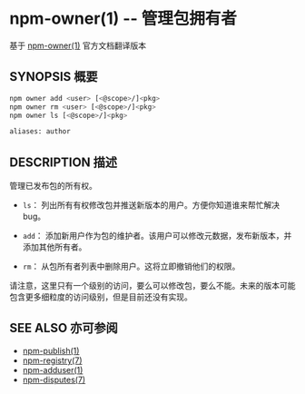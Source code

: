 npm-owner(1) -- 管理包拥有者
=====================================
基于 [npm-owner(1)](https://github.com/npm/npm/blob/latest/doc/cli/npm-owner.md) 官方文档翻译版本

## SYNOPSIS 概要
```bash
npm owner add <user> [<@scope>/]<pkg>
npm owner rm <user> [<@scope>/]<pkg>
npm owner ls [<@scope>/]<pkg>

aliases: author
```


## DESCRIPTION 描述

管理已发布包的所有权。

* `ls`：
  列出所有有权修改包并推送新版本的用户。方便你知道谁来帮忙解决 bug。

* `add`：
  添加新用户作为包的维护者。该用户可以修改元数据，发布新版本，并添加其他所有者。

* `rm`：
  从包所有者列表中删除用户。这将立即撤销他们的权限。

请注意，这里只有一个级别的访问，要么可以修改包，要么不能。未来的版本可能包含更多细粒度的访问级别，但是目前还没有实现。

## SEE ALSO 亦可参阅

* [npm-publish(1)](https://docs.npmjs.com/cli/publish)
* [npm-registry(7)](https://docs.npmjs.com/misc/registry)
* [npm-adduser(1)](https://docs.npmjs.com/cli/adduser)
* [npm-disputes(7)](https://docs.npmjs.com/misc/disputes)
